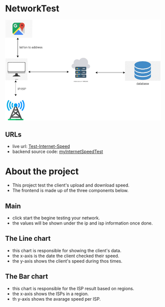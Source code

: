 # NetworkTest

<p></p>

![design](https://github.com/tsxepo-web/network-test/blob/master/src/assets/speedTestFront.drawio.png)

## URLs
* live url: [Test-Internet-Speed](https://gray-glacier-0556ff10f.3.azurestaticapps.net)
* backend source code: [myInternetSpeedTest](https://github.com/tsxepo-web/MyInternetSpeed.git)

# About the project
* This project test the client's upload and download speed.
* The frontend is made up of the three components below.

## Main
* click start the begine testing your network.
* the values will be shown under the ip and isp information once done.
## The Line chart
* this chart is responsible for showing the client's data.
* the x-axis is the date the client checked their speed.
* the y-axis shows the client's speed during thos times.

## The Bar chart
* this chart is responsible for the ISP result based on regions.
* the x-axis shows the ISPs in a region.
* th y-axis shows the avarage speed per ISP.